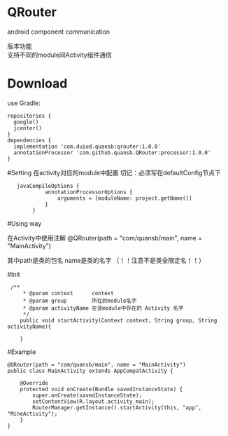 # QRouter
android component communication

版本功能  
支持不同的module间Activity组件通信  


# Download
use Gradle:
```
repositories {
  google()
  jcenter()
}
dependencies {
  implementation 'com.duiud.quansb:qrouter:1.0.0'
  annotationProcessor 'com.github.quansb.QRouter:processor:1.0.0'
}
```


#Setting
在activity对应的module中配置
切记：必须写在defaultConfig节点下

```
   javaCompileOptions {  
            annotationProcessorOptions {  
                arguments = [moduleName: project.getName()]  
            }  
        }  
```

#Using way

在Activity中使用注解  @QRouter(path = "com/quansb/main", name = "MainActivity")

其中path是类的包名  name是类的名字 （！！注意不是类全限定名！！）


#Init
```
 /**
     * @param context      context
     * @param group        所在的module名字
     * @param activityName 在该module中存在的 Activity 名字
     */
    public void startActivity(Context context, String group, String activityName){
    
    }
```

#Example
```
@QRouter(path = "com/quansb/main", name = "MainActivity")
public class MainActivity extends AppCompatActivity {

    @Override
    protected void onCreate(Bundle savedInstanceState) {
        super.onCreate(savedInstanceState);
        setContentView(R.layout.activity_main);
        RouterManager.getInstance().startActivity(this, "app", "MineActivity");
    }
}
```


     
